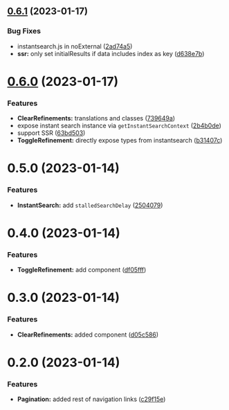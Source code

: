 ## [0.6.1](https://github.com/aymeric-giraudet/svelte-algolia-instantsearch/compare/v0.6.0...v0.6.1) (2023-01-17)


### Bug Fixes

* instantsearch.js in noExternal ([2ad74a5](https://github.com/aymeric-giraudet/svelte-algolia-instantsearch/commit/2ad74a583bdc95cbb5c51ef8704192e8ebb028ee))
* **ssr:** only set initialResults if data includes index as key ([d638e7b](https://github.com/aymeric-giraudet/svelte-algolia-instantsearch/commit/d638e7bfa54a4abb58dde758f55fab47ba8ca469))



# [0.6.0](https://github.com/aymeric-giraudet/svelte-algolia-instantsearch/compare/v0.5.0...v0.6.0) (2023-01-17)


### Features

* **ClearRefinements:** translations and classes ([739649a](https://github.com/aymeric-giraudet/svelte-algolia-instantsearch/commit/739649ad522ac1ad810ebd9ccfa3b07f20de1275))
* expose instant search instance via `getInstantSearchContext` ([2b4b0de](https://github.com/aymeric-giraudet/svelte-algolia-instantsearch/commit/2b4b0de28b9f1c39d1f064219494e0eb9258035e))
* support SSR ([63bd503](https://github.com/aymeric-giraudet/svelte-algolia-instantsearch/commit/63bd5036f76b1f57a5d5beb69ce931446cda895d))
* **ToggleRefinement:** directly expose types from instantsearch ([b31407c](https://github.com/aymeric-giraudet/svelte-algolia-instantsearch/commit/b31407c62c36c449e425c42930c56c7f38e810d9))



# 0.5.0 (2023-01-14)


### Features

* **InstantSearch:** add `stalledSearchDelay` ([2504079](https://github.com/aymeric-giraudet/svelte-algolia-instantsearch/commit/2504079c1b8dd08802517e3a5b9ec65ed568ec1f))



# 0.4.0 (2023-01-14)


### Features

* **ToggleRefinement:** add component ([df05fff](https://github.com/aymeric-giraudet/svelte-algolia-instantsearch/commit/df05fffe2e0a1b3c7d411f9bbfb9b9268579b78c))



# 0.3.0 (2023-01-14)


### Features

* **ClearRefinements:** added component ([d05c586](https://github.com/aymeric-giraudet/svelte-algolia-instantsearch/commit/d05c586a0e68112a976ab046b05731a2b232b558))



# 0.2.0 (2023-01-14)


### Features

* **Pagination:** added rest of navigation links ([c29f15e](https://github.com/aymeric-giraudet/svelte-algolia-instantsearch/commit/c29f15ea54ca4880feb2b78ab8fd1d9d89eea914))



